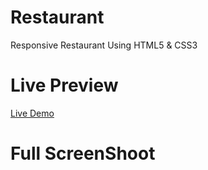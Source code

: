 # Restaurant
Responsive Restaurant Using HTML5 &amp; CSS3
# Live Preview
[Live Demo](https://abdelrahmanmohamed78.github.io/Restaurant/)
# Full ScreenShoot

